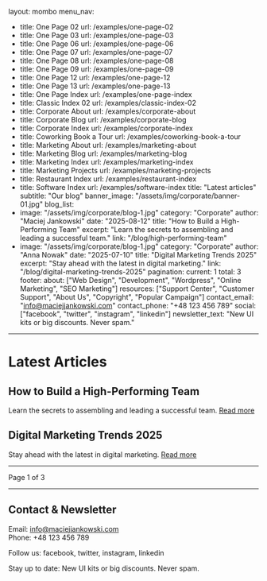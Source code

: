 layout: mombo
menu_nav:
  - title: One Page 02
    url: /examples/one-page-02
  - title: One Page 03
    url: /examples/one-page-03
  - title: One Page 06
    url: /examples/one-page-06
  - title: One Page 07
    url: /examples/one-page-07
  - title: One Page 08
    url: /examples/one-page-08
  - title: One Page 09
    url: /examples/one-page-09
  - title: One Page 12
    url: /examples/one-page-12
  - title: One Page 13
    url: /examples/one-page-13
  - title: One Page Index
    url: /examples/one-page-index
  - title: Classic Index 02
    url: /examples/classic-index-02
  - title: Corporate About
    url: /examples/corporate-about
  - title: Corporate Blog
    url: /examples/corporate-blog
  - title: Corporate Index
    url: /examples/corporate-index
  - title: Coworking Book a Tour
    url: /examples/coworking-book-a-tour
  - title: Marketing About
    url: /examples/marketing-about
  - title: Marketing Blog
    url: /examples/marketing-blog
  - title: Marketing Index
    url: /examples/marketing-index
  - title: Marketing Projects
    url: /examples/marketing-projects
  - title: Restaurant Index
    url: /examples/restaurant-index
  - title: Software Index
    url: /examples/software-index
title: "Latest articles"
subtitle: "Our blog"
banner_image: "/assets/img/corporate/banner-01.jpg"
blog_list:
  - image: "/assets/img/corporate/blog-1.jpg"
    category: "Corporate"
    author: "Maciej Jankowski"
    date: "2025-08-12"
    title: "How to Build a High-Performing Team"
    excerpt: "Learn the secrets to assembling and leading a successful team."
    link: "/blog/high-performing-team"
  - image: "/assets/img/corporate/blog-1.jpg"
    category: "Corporate"
    author: "Anna Nowak"
    date: "2025-07-10"
    title: "Digital Marketing Trends 2025"
    excerpt: "Stay ahead with the latest in digital marketing."
    link: "/blog/digital-marketing-trends-2025"
pagination:
  current: 1
  total: 3
footer:
  about: ["Web Design", "Development", "Wordpress", "Online Marketing", "SEO Marketing"]
  resources: ["Support Center", "Customer Support", "About Us", "Copyright", "Popular Campaign"]
  contact_email: "info@maciejjankowski.com"
  contact_phone: "+48 123 456 789"
  social: ["facebook", "twitter", "instagram", "linkedin"]
  newsletter_text: "New UI kits or big discounts. Never spam."
---

# Latest Articles

## How to Build a High-Performing Team
Learn the secrets to assembling and leading a successful team. [Read more](/blog/high-performing-team)

## Digital Marketing Trends 2025
Stay ahead with the latest in digital marketing. [Read more](/blog/digital-marketing-trends-2025)

---

Page 1 of 3

---

## Contact & Newsletter

Email: info@maciejjankowski.com  
Phone: +48 123 456 789

Follow us: facebook, twitter, instagram, linkedin

Stay up to date: New UI kits or big discounts. Never spam.
